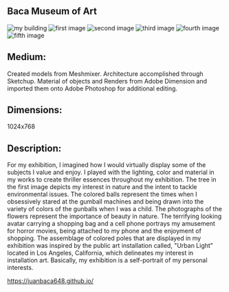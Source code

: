  ## Baca Museum of Art
 ![my building](https://juanbaca648.github.io/images/mybuilding1.png)
 ![first image](https://juanbaca648.github.io/images/Juan_Baca_Museum05.jpg)
 ![second image](https://juanbaca648.github.io/images/Juan_Baca_Museum02.jpg)
 ![third image](https://juanbaca648.github.io/images/Juan_Baca_Museum03.jpg)
 ![fourth image](https://juanbaca648.github.io/images/Juan_Baca_Museum06.jpg)
 ![fifth image](https://juanbaca648.github.io/images/Juan_Baca_Museum04.jpg)
 
 ## Medium:
 Created models from Meshmixer.
 Architecture accomplished through Sketchup.
 Material of objects and Renders from Adobe Dimension and imported them onto Adobe Photoshop for additional editing.
 
 ## Dimensions:
 1024x768
 ## Description: 
  For my exhibition, I imagined how I would virtually display some of the subjects I value and enjoy. I played with the lighting, color and material in my works to create thriller essences throughout my exhibition. The tree in the first image depicts my interest in nature and the intent to tackle environmental issues. The colored balls represent the times when I obsessively stared at the gumball machines and being drawn into the variety of colors of the gunballs when I was a child. The photographs of the flowers represent the importance of beauty in nature. The terrifying looking avatar carrying a shopping bag and a cell phone portrays my amusement for horror movies, being attached to my phone and the enjoyment of shopping. The assemblage of colored poles that are displayed in my exhibition was inspired by the public art installation called, "Urban Light" located in Los Angeles, California, which delineates my interest in installation art. Basically, my exhibition is a self-portrait of my personal interests.  
  
  https://juanbaca648.github.io/
